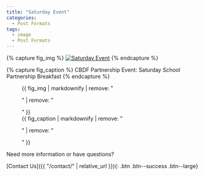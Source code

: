 ```yaml
---
title: "Saturday Event"
categories:
  - Post Formats
tags:
  - image
  - Post Formats
---
```


{% capture fig_img %}
[![Saturday Event](../assets/images/Saturday-School-Breakfast-Flyer-Final.jpeg)](https://communityblueprintdevelopment.org)
{% endcapture %}

{% capture fig_caption %}
CBDF Partnership Event: Saturday School Partnership Breakfast
{% endcapture %}

<figure>
  {{ fig_img | markdownify | remove: "<p>" | remove: "</p>" }}
  <figcaption>{{ fig_caption | markdownify | remove: "<p>" | remove: "</p>" }}</figcaption>
</figure>

Need more information or have questions?

[Contact Us]({{ "/contact/" | relative_url }}){: .btn .btn--success .btn--large}



